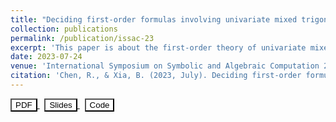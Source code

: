 ```yaml
---
title: "Deciding first-order formulas involving univariate mixed trigonometric-polynomials"
collection: publications
permalink: /publication/issac-23
excerpt: 'This paper is about the first-order theory of univariate mixed trigonometric-polynomials.'
date: 2023-07-24
venue: 'International Symposium on Symbolic and Algebraic Computation 2023'
citation: 'Chen, R., & Xia, B. (2023, July). Deciding first-order formulas involving univariate mixed trigonometric-polynomials. In Proceedings of the 2023 International Symposium on Symbolic and Algebraic Computation (pp. 145-154).'
---
```


<a href="https://dl.acm.org/doi/abs/10.1145/3597066.3597104" target="_blank">
    <button style="background-color: white; color: black;">PDF</button>
</a>&nbsp;

<a href="../assets/issac23-slides.pdf" target="_blank">
    <button style="background-color: white; color: black;">Slides</button>
</a>&nbsp;

<a href="https://github.com/xiaxueqaq/MTP-decision" target="_blank">
    <button style="background-color: white; color: black;">Code</button>
</a> 
